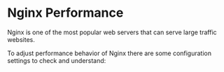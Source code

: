 # Nginx Performance

Nginx is one of the most popular web servers that can serve large traffic
websites.

To adjust performance behavior of Nginx there are some configuration settings
to check and understand:
